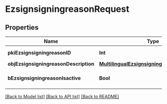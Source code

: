 # EzsignsigningreasonRequest

## Properties
Name | Type | Description | Notes
------------ | ------------- | ------------- | -------------
**pkiEzsignsigningreasonID** | **Int** | The unique ID of the Ezsignsigningreason | [optional] 
**objEzsignsigningreasonDescription** | [**MultilingualEzsignsigningreasonDescription**](MultilingualEzsignsigningreasonDescription.md) |  | 
**bEzsignsigningreasonIsactive** | **Bool** | Whether the ezsignsigningreason is active or not | 

[[Back to Model list]](../README.md#documentation-for-models) [[Back to API list]](../README.md#documentation-for-api-endpoints) [[Back to README]](../README.md)



